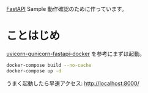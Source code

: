 [FastAPI](https://fastapi.tiangolo.com/) Sample 動作確認のために作っています。

# ことはじめ

[uvicorn-gunicorn-fastapi-docker](https://github.com/tiangolo/uvicorn-gunicorn-fastapi-docker) を参考にまずは起動。

```bash
docker-compose build --no-cache
docker-compose up -d
```

うまく起動したら早速アクセス: [http://localhost:8000/](http://localhost:8000/)
